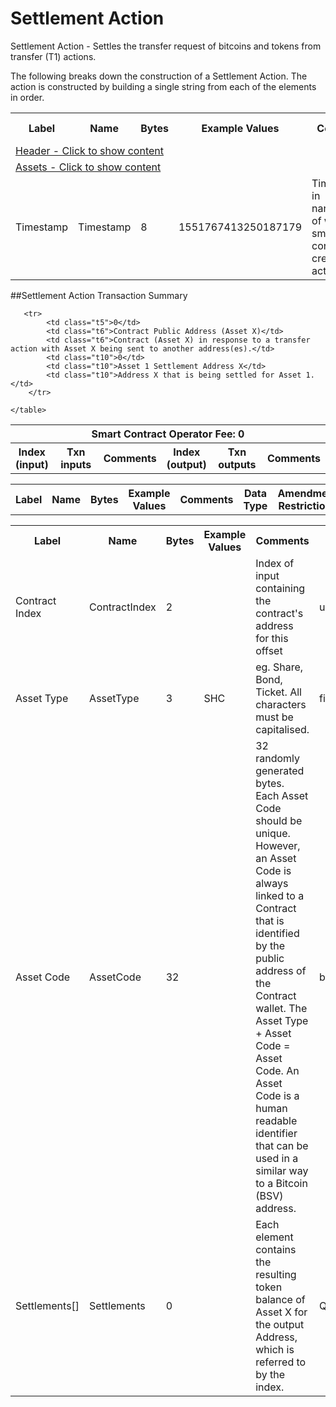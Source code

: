 


# Settlement Action

Settlement Action -  Settles the transfer request of bitcoins and tokens from transfer (T1) actions.

The following breaks down the construction of a Settlement Action. The action is constructed by building a single string from each of the elements in order.

<div class="ritz grid-container" dir="ltr">
    <table class="waffle" cellspacing="0" cellpadding="0" table-layout=fixed width=100%>
         <tr style='height:19px;'>
            <th style="width:9%" class="s0">Label</th>
            <th style="width:9%" class="s1">Name</th>
            <th style="width:2%" class="s1">Bytes</th>
            <th style="width:25%" class="s1">Example Values</th>
            <th style="width:36%" class="s1">Comments</th>
            <th style="width:5%" class="s1">Data Type</th>
            <th class="s1">Amendment Restrictions</th>
        </tr>
        <tr>
            <td class="t5" colspan="7">
                <a href="javascript:;" data-popover="type-Header">
                   Header - Click to show content
                </a>
             </td>
        </tr>
        <tr>
            <td class="t5" colspan="7">
                <a href="javascript:;" data-popover="type-AssetSettlement">
                   Assets - Click to show content
                </a>
            </td>
        </tr>
        <tr>
            <td class="t9">Timestamp</td>
            <td class="t10">Timestamp</td>
            <td class="t10">8</td>
            <td class="t10">1551767413250187179</td>
            <td class="t10">Timestamp in nanoseconds of when the smart contract created the action.</td>
            <td class="t10">timestamp</td>
            <td class="t10">Cannot be changed by issuer, operator. Smart contract controls.</td>
        </tr>
    </table>
</div>

##Settlement Action Transaction Summary

<div class="ritz grid-container" dir="ltr">
    <table class="waffle" cellspacing="0" cellpadding="0" table-layout=fixed width=100%>
         <tr style='height:19px;'>
            <th class="s0" colspan="6">Smart Contract Operator Fee: 0</th>
       </tr>
         <tr style='height:19px;'>
            <th style="width:10%" class="s0">Index (input)</th>
            <th style="width:20%" class="s1">Txn inputs</th>
            <th style="width:20%" class="s1">Comments</th>
            <th style="width:10%" class="s1">Index (output)</th>
            <th style="width:20%" class="s1">Txn outputs</th>
            <th class="s1">Comments</th>
       </tr>


       <tr>
            <td class="t5">0</td>
            <td class="t6">Contract Public Address (Asset X)</td>
            <td class="t6">Contract (Asset X) in response to a transfer action with Asset X being sent to another address(es).</td>
            <td class="t10">0</td>
            <td class="t10">Asset 1 Settlement Address X</td>
            <td class="t10">Address X that is being settled for Asset 1.</td>
        </tr>

    </table>
</div>



<div class="ui modal" id="type-Header">
    <i class="close icon"></i>
    <div class="content docs-content">
        <table class="ui table">
            <tr style='height:19px;'>
                <th style="width:5%" class="s1">Label</th>
                <th style="width:9%" class="s1">Name</th>
                <th style="width:3%" class="s1">Bytes</th>
                <th style="width:33%" class="s1">Example Values</th>
                <th style="width:26%" class="s1">Comments</th>
                <th style="width:5%" class="s1">Data Type</th>
                <th class="s2">Amendment Restrictions</th>
            </tr>
        </table>
    </div>
</div>

<div class="ui modal" id="type-AssetSettlement">
    <i class="close icon"></i>
    <div class="content docs-content">
        <table class="ui table">
            <tr style='height:19px;'>
                <th style="width:5%" class="s1">Label</th>
                <th style="width:9%" class="s1">Name</th>
                <th style="width:3%" class="s1">Bytes</th>
                <th style="width:33%" class="s1">Example Values</th>
                <th style="width:26%" class="s1">Comments</th>
                <th style="width:5%" class="s1">Data Type</th>
                <th class="s2">Amendment Restrictions</th>
            </tr>
            <tr>
                <td class="t10">Contract Index</td>
                <td class="t10">ContractIndex</td>
                <td class="t10">2</td>
                <td class="t10" style="word-break:break-all"></td>
                <td class="t10">Index of input containing the contract's address for this offset</td>
                <td class="t10">uint</td>
                <td class="t10"></td>
            </tr>
            <tr>
                <td class="t10">Asset Type</td>
                <td class="t10">AssetType</td>
                <td class="t10">3</td>
                <td class="t10" style="word-break:break-all">SHC</td>
                <td class="t10">eg. Share, Bond, Ticket. All characters must be capitalised.</td>
                <td class="t10">fixedchar</td>
                <td class="t10"></td>
            </tr>
            <tr>
                <td class="t10">Asset Code</td>
                <td class="t10">AssetCode</td>
                <td class="t10">32</td>
                <td class="t10" style="word-break:break-all"></td>
                <td class="t10">32 randomly generated bytes.  Each Asset Code should be unique.  However, an Asset Code is always linked to a Contract that is identified by the public address of the Contract wallet. The Asset Type + Asset Code = Asset Code.  An Asset Code is a human readable identifier that can be used in a similar way to a Bitcoin (BSV) address.</td>
                <td class="t10">bin</td>
                <td class="t10">Cannot be changed by issuer, operator or smart contract.</td>
            </tr>
            <tr>
                <td class="t10">Settlements[]</td>
                <td class="t10">Settlements</td>
                <td class="t10">0</td>
                <td class="t10" style="word-break:break-all"></td>
                <td class="t10">Each element contains the resulting token balance of Asset X for the output Address, which is referred to by the index.</td>
                <td class="t10">QuantityIndex[]</td>
                <td class="t10"></td>
            </tr>
        </table>
    </div>
</div>

